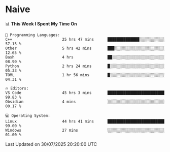 # Naive
<!-- ## 日拱一卒，功不唐捐 -->
<!-- [![GitHub Streak](https://streak-stats.demolab.com/?user=XiaoXKKK)](https://git.io/streak-stats) -->
<!--START_SECTION:waka-->
📊 **This Week I Spent My Time On** 

```text
💬 Programming Languages: 
C++                      25 hrs 47 mins      ██████████████░░░░░░░░░░░   57.15 % 
Other                    5 hrs 42 mins       ███░░░░░░░░░░░░░░░░░░░░░░   12.65 % 
Bash                     4 hrs               ██░░░░░░░░░░░░░░░░░░░░░░░   08.90 % 
Python                   2 hrs 24 mins       █░░░░░░░░░░░░░░░░░░░░░░░░   05.33 % 
TOML                     1 hr 56 mins        █░░░░░░░░░░░░░░░░░░░░░░░░   04.31 % 

🔥 Editors: 
VS Code                  45 hrs 3 mins       █████████████████████████   99.83 % 
Obsidian                 4 mins              ░░░░░░░░░░░░░░░░░░░░░░░░░   00.17 % 

💻 Operating System: 
Linux                    44 hrs 41 mins      █████████████████████████   99.00 % 
Windows                  27 mins             ░░░░░░░░░░░░░░░░░░░░░░░░░   01.00 % 
```


 Last Updated on 30/07/2025 20:20:00 UTC
<!--END_SECTION:waka-->
